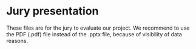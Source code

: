 # Jury presentation
These files are for the jury to evaluate our project.
We recommend to use the PDF (.pdf) file instead of the .pptx file, because of visibility of data reasons.
